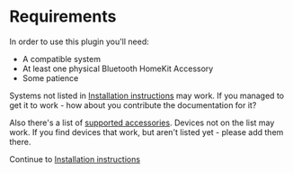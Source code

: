 # Requirements

In order to use this plugin you'll need:

- A compatible system
- At least one physical Bluetooth HomeKit Accessory
- Some patience

Systems not listed in [Installation instructions](install.md) may work. If you managed to get it to work - how about you contribute the documentation for it?

Also there's a list of [supported accessories](pairing/accessories.md). Devices not on the list may work. If you find devices that work, but aren't listed yet - please add them there.

Continue to [Installation instructions](install.md)
